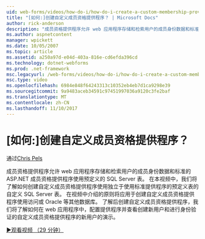 ```yaml
---
uid: web-forms/videos/how-do-i/how-do-i-create-a-custom-membership-provider
title: "[如何:]创建自定义成员资格提供程序？ | Microsoft Docs"
author: rick-anderson
description: "成员资格提供程序允许 web 应用程序存储和检索用户的成员身份数据和标准的 ASP.NET 成员资格提供程序使用预定义..."
ms.author: aspnetcontent
manager: wpickett
ms.date: 10/05/2007
ms.topic: article
ms.assetid: a250a97d-e04d-403a-816e-cd6efda396cd
ms.technology: dotnet-webforms
ms.prod: .net-framework
msc.legacyurl: /web-forms/videos/how-do-i/how-do-i-create-a-custom-membership-provider
msc.type: video
ms.openlocfilehash: 6984e848f64243313c10352eb4eb7d1ca9298e39
ms.sourcegitcommit: 9a9483aceb34591c97451997036a9120c3fe2baf
ms.translationtype: MT
ms.contentlocale: zh-CN
ms.lasthandoff: 11/10/2017
---
```

<a name="how-do-i-create-a-custom-membership-provider"></a>[如何:]创建自定义成员资格提供程序？
====================
通过[Chris Pels](https://twitter.com/chrispels)

成员资格提供程序允许 web 应用程序存储和检索用户的成员身份数据和标准的 ASP.NET 成员资格提供程序使用预定义的 SQL Server 表。 在本视频中，我们将了解如何创建自定义成员资格提供程序使用独立于使用标准提供程序的预定义表的自定义 SQL Server 表。 在视频中介绍的原则将应用于创建自定义成员资格提供程序使用访问或 Oracle 等其他数据库。 了解后创建自定义成员资格提供程序，我们将了解如何在 web 应用程序中，配置提供程序并查看创建新用户和进行身份验证的自定义成员资格提供程序的新用户的演示。

[&#9654;观看视频 （29 分钟）](https://channel9.msdn.com/Blogs/ASP-NET-Site-Videos/how-do-i-create-a-custom-membership-provider)
